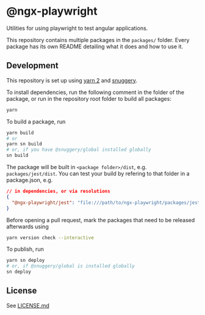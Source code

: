 # @ngx-playwright

Utilities for using playwright to test angular applications.

This repository contains multiple packages in the `packages/` folder. Every package has its own README detailing what it does and how to use it.

## Development

This repository is set up using [yarn 2](https://yarnpkg.com) and [snuggery](https://github.com/snuggery/snuggery).

To install dependencies, run the following comment in the folder of the package, or run in the repository root folder to build all packages:

```bash
yarn
```

To build a package, run

```bash
yarn build
# or
yarn sn build
# or, if you have @snuggery/global installed globally
sn build
```

The package will be built in `<package folder>/dist`, e.g. `packages/jest/dist`. You can test your build by refering to that folder in a package.json, e.g.

```json
// in dependencies, or via resolutions
{
  "@ngx-playwright/jest": "file:///path/to/ngx-playwright/packages/jest/dist"
}
```

Before opening a pull request, mark the packages that need to be released afterwards using

```bash
yarn version check --interactive
```

To publish, run

```bash
yarn sn deploy
# or, if @snuggery/global is installed globally
sn deploy
```

## License

See [LICENSE.md](./LICENSE.md)
